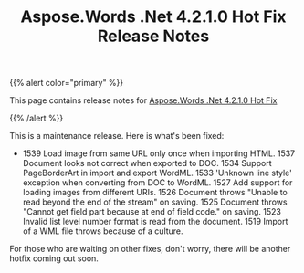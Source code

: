 ﻿---
title: Aspose.Words .Net 4.2.1.0 Hot Fix Release Notes
description: "Aspose.Words .Net 4.2.1.0 Hot Fix Release Notes – learn about the latest updates and fixes."
type: docs
weight: 220
url: /net/aspose-words-net-4-2-1-0-hot-fix-release-notes/
---

{{% alert color="primary" %}} 

This page contains release notes for [Aspose.Words .Net 4.2.1.0 Hot Fix](http://www.aspose.com/downloads/words/net/new-releases/aspose.words-.net-4.2.1.0-hot-fix/)

{{% /alert %}} 

This is a maintenance release. Here is what's been fixed:

- 1539 Load image from same URL only once when importing HTML.
  1537 Document looks not correct when exported to DOC. 
  1534 Support PageBorderArt in import and export WordML. 
  1533 'Unknown line style' exception when converting from DOC to WordML. 
  1527 Add support for loading images from different URIs. 
  1526 Document throws "Unable to read beyond the end of the stream" on saving. 
  1525 Document throws "Cannot get field part because at end of field code." on saving. 
  1523 Invalid list level number format is read from the document. 
  1519 Import of a WML file throws because of a culture. 

For those who are waiting on other fixes, don't worry, there will be another hotfix coming out soon.
